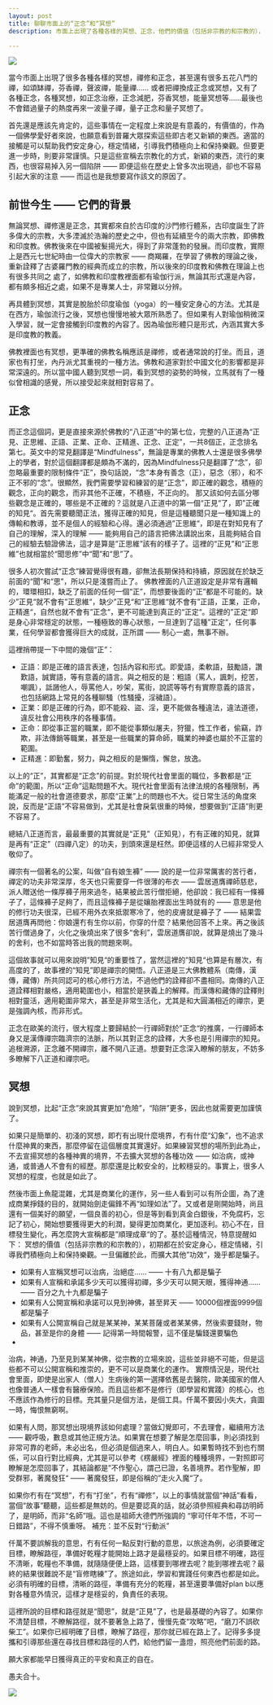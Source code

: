 ```yaml
---
layout: post
title: 聊聊市面上的“正念”和“冥想”
description: 市面上出現了各種各樣的冥想、正念，他們的價值（包括非宗教的和宗教的），都在於安定身心，穩定情緒，引導我們積極向上和保持樂觀。一旦偏離於此，為了商業目的，擴大宣傳其他“功效”，甚至承諾其他“功效”，這幾乎都是騙子，必須謹慎對待了。

---
```


![](../images/2022-12-10-14-44-44.png)

當今市面上出現了很多各種各樣的冥想，禪修和正念，甚至還有很多五花八門的禪，如頌缽禪，芬香禪，聲波禪，能量禪…… 或者把禪換成正念或冥想，又有了各種正念，各種冥想，如正念治療，正念減肥，芬香冥想，能量冥想等……最後也不會錯過量子的熱度再來一波量子禪，量子正念和量子冥想了。

首先還是應該先肯定的，這些事情在一定程度上來說是有意義的，有價值的，作為一個佛學愛好者來說，也願意看到普羅大眾探索這些即古老又新穎的東西。適當的接觸是可以幫助我們安定身心，穩定情緒，引導我們積極向上和保持樂觀。但要更進一步時，則要非常謹慎。只是這些宣稱去宗教化的方式，新穎的東西，流行的東西，也很容易掉入另一個陷阱 —— 即便這些在歷史上曾多次出現過，卻也不容易引起大家的注意 —— 而這也是我想要寫作該文的原因了。

## 前世今生 —— 它們的背景

無論冥想、禪修還是正念，其實都來自於古印度的沙門修行體系，古印度誕生了許多偉大的宗教，大多湮滅於浩瀚的歷史之中，但也有延續至今的兩大宗教，即佛教和印度教。佛教後來在中國被髮揚光大，得到了非常蓬勃的發展。而印度教，實際上是西元七世紀時由一位偉大的宗教家 —— 商羯羅，在學習了佛教的理論之後，重新詮釋了古婆羅門教的經典而成立的宗教，所以後來的印度教和佛教在理論上也有很多共同之
處了，如佛教和印度教裡面都有瑜伽行派，無論其形式還是內容，都有頗多相近之處，如果不是專業人士，非常難以分辨。

再具體到冥想，其實是脫胎於印度瑜伽（yoga）的一種安定身心的方法。尤其是在西方，瑜伽流行之後，冥想也慢慢地被大眾所熟悉了。但如果有人對瑜伽稍微深入學習，就一定會接觸到印度教的內容了。因為瑜伽形體只是形式，內涵其實大多是印度教的教義。

佛教裡面也有冥想，更準確的佛教名稱應該是禪修，或者通常說的打坐。而且，道家也有打坐，內丹派尤其重視的一種方法。佛教和道家對於中國文化的影響都是非常深遠的。所以當中國人聽到冥想一詞，看到冥想的姿勢的時候，立馬就有了一種似曾相識的感覺，所以接受起來就相對容易了。

## 正念

而正念這個詞，更是直接來源於佛教的“八正道”中的第七位，完整的八正道為“正見、正思維、正語、正業、正命、正精進、正念、正定”，一共8個正，正念排名第七。英文中的常見翻譯是“Mindfulness”，無論是專業的佛教人士還是很多佛學上的學者，對於這個翻譯都是頗為不滿的，因為Mindfulness只是翻譯了“念”，卻忽略最重要的限制條件“正”，換句話說，“念”本身有善念（正），惡念（邪），和不正不邪的“念”。很顯然，我們需要學習和練習的是“正念”，即正確的觀念，積極的觀念，正向的觀念，而非其他不正確，不積極，不正向的。
那又該如何去區分哪些觀念是正確的，哪些是不正確的？這就是八正道中的第一個“正見“了，即”正確的知見“。首先需要聽聞正法，獲得正確的知見，但是這種聽聞只是一種知識上的傳輸和教導，並不是個人的經驗和心得。還必須通過”正思維“，即是在對知見有了自己的理解，深入的理解 —— 能夠用自己的語言把佛法講說出來，且能夠結合自己的經驗去驗證佛法，這才是算是”正思維”該有的樣子了。這裡的“正見”和“正思維”也就相當於“聞思修”中“聞”和“思”了。

很多人初次嘗試“正念”練習覺得很有趣，卻無法長期保持和持續，原因就在於缺乏前面的“聞”和“思”，所以只是淺嘗而止了。
佛教裡面的八正道設定是非常有邏輯的，環環相扣，缺乏了前面的任何一個“正”，而想要後面的“正”都是不可能的。缺少”正見“就不會有”正思維“，缺少”正見“和”正思維“就不會有”正語，正業，正命，正精進“，自然也就不會有”正念“，更不可能達到真正的“正定“。這裡的”正定“即是身心非常穩定的狀態，一種極致的專心狀態，一旦達到了這種”正定“，任何事業，任何學習都會獲得巨大的成就，正所謂 —— 制心一處，無事不辦。

這裡捎帶提一下中間的幾個“正”：
* 正語：即是正確的語言表達，包括內容和形式。即愛語，柔軟語，鼓勵語，讚歎語，誠實語，等有意義的語言。與之相反的是：粗語（罵人，諷刺，挖苦，嘲諷），詆譭他人，辱罵他人，吵架，罵街，說謊等等冇有實際意義的語言，也包括網路上常見的各種聊騷（性騷擾，淫穢語）。
* 正業：即是正確的行為，即不能殺、盜、淫，更不能做各種違法，違法道德，違反社會公用秩序的各種事情。
* 正命：即從事正當的職業，即不能從事類似屠夫，狩獵，性工作者，偷竊，詐欺，非法傳銷等職業，甚至是一些職業的算命師，職業的神婆也屬於不正當的範圍。
* 正精進：即勤奮，努力，與之相反的是懶惰，懈怠，放逸。

以上的“正”，其實都是“正念”的前提。對於現代社會里面的職位，多數都是“正命”的範圍，所以“正命”這點問題不大。現代社會里面有法律法規的各種限制，再能滿足一般的社會道德要求，那麼“正業”上的問題也不大。從日常生活的角度來說，反而是“正語”不容易做到，尤其是社會戾氣很重的時候，想要做到“正語”則更不容易了。

總結八正道而言，最最重要的其實就是“正見”（正知見），冇有正確的知見，就算是再有“正定”（四禪八定）的功夫，到頭來還是枉然。即便這樣的人已經非常受人敬仰了。

禪宗有一個著名的公案，叫做“自有娘生褲” —— 說的是一位非常厲害的苦行者，禪定的功夫非常深厚，冬天也只需要穿一件很薄的布衣 —— 雲居道膺禪師慈悲，派人贈送他一條厚褲子用來過冬，結果被此苦行僧拒絕，他卻說：我已經有一條褲子了，這條褲子足夠了，而且這條褲子是從孃胎裡面出生時就有的 —— 意思是他的修行功夫很深，已經不用外衣來抵禦寒冷了，他的皮膚就是褲子了 —— 結果雲居道膺再問他：你娘還冇有生你以前，你穿的什麼？結果他回答不上來。再之後該苦行僧過身了，火化之後燒出來了很多“舍利”，雲居道膺卻說，就算是燒出了幾斗的舍利，也不如當時答出我的問題來啊。

這個故事就可以用來說明”知見“的重要性了，當然這裡的”知見“也算是有層次，有高度的了，故事裡的“知見”即是禪宗的開悟。八正道是三大佛教體系（南傳，漢傳，藏傳）所共同認可的核心修行方法，不過他們的詮釋卻不盡相同。南傳的八正道詮釋相對嚴格，適用範圍也小，相當於是狹義上的解釋。而漢傳和藏傳的詮釋則相對靈活，適用範圍非常大，甚至是非常生活化，尤其是和大圓滿相近的禪宗，更是強調內核，而非形式。

正念在歐美的流行，很大程度上要歸結於一行禪師對於”正念“的推廣，一行禪師本身又是漢傳禪宗臨濟宗的法脈，所以其對正念的詮釋，大多也是引用禪宗的知見。追根溯源，正念離不開禪宗，離不開八正道。想要對正念深入瞭解的朋友，不妨多多瞭解下八正道和禪宗吧。

## 冥想

說到冥想，比起“正念”來說其實更加“危險”，“陷阱”更多，因此也就需要更加謹慎了。

如果只是簡單的、初淺的冥想，即冇有出現什麼境界，冇有什麼“幻象”，也不追求什麼神異的東西，那麼停留在這個層度其實還好。如果練習冥想的場所到此為止，不去宣揚冥想的各種神異的境界，不去擴大冥想的各種功效 —— 如治病，或神通，或普通人不會有的經歷。那麼還是比較安全的，比較穩妥的。事實上，很多人冥想的程度，也就是如此了。

然後市面上魚龍混雜，尤其是商業化的運作，另一些人看到可以有所企圖，為了達成商業掙錢的目的，就開始劍走偏鋒不再“如理如法”了。又或者是剛開始時，尚且還有一個美好的願望，一個良善的初心，但是等到看到真金白銀後，不免腐朽，忘記了初心，開始想要獲得更大的利潤，變得更加商業化，更加逐利。初心不在，目標發生變化，再怎麼誇大宣稱都是”順理成章“的了。基於這種情況，特意提醒如下：
冥想的價值（包括非宗教的和宗教的），初期都在於安定身心，穩定情緒，引導我們積極向上和保持樂觀。一旦偏離於此，而擴大其他”功效“，幾乎都是騙子。

* 如果有人宣稱冥想可以治病，治絕症…… —— 十有八九都是騙子
* 如果有人宣稱和承諾多少天可以獲得初禪，多少天可以開天眼，獲得神通…… —— 百分之九十九都是騙子
* 如果有人公開宣稱和承諾可以見到神佛，甚至昇天 —— 10000個裡面9999個都是騙子
* 如果有人公開宣稱自己就是某某神，某某菩薩或者某某佛，然後索要錢財，物品，甚至是你的身體 —— 記得第一時間報警，這不僅是騙錢還要騙色
* 
治病，神通，乃至見到某某神佛，從宗教的立場來說，這些並非絕不可能，但是這些都不可以公開宣稱和推崇的，更不可以是商業化的運作。
實際情況是，現代社會里面，即使是出家人（僧人）生病後的第一選擇依舊是去醫院，歐美國家的僧人也像普通人一樣會有醫療保險。而且這些都不是修行（即學習和實踐）的核心，也不應該作為修行的目標。充其量只是個方法，是個工具。仟萬不要因小失大，貪圖一時，悔恨無窮啊。

如果有人問，那冥想出現境界該如何處理？當做幻覺即可，不去理會，繼續用方法 —— 觀呼吸，數息或其他正規方法。如果實在想要了解是怎麼回事，則必須找到非常可靠的老師，未必出名，但必須是個過來人，明白人。如果暫時找不到也冇關係，可以自行對比經典，尤其是可以參考《楞嚴經》裡面的種種境界，一對照即可瞭解是怎麼回事了，其結論都是”不作聖心，謂己已證，名善境界。若作聖解，即受群邪，著魔發狂“ —— 著魔發狂，即是俗稱的”走火入魔“了。

如果你冇有在“冥想”，冇有“打坐”，冇有“禪修”，以上的事情就當個“神話”看看，當個“故事”聽聽，這些都是無妨的。但是要認真的話，就必須參照經典和尋訪明師了，是明師，而非“名師”哦。這也是祖師大德們所強調的 “寧可仟年不悟，不可一日錯路”，不得不慎重呀。
補充：並不反對“行動派”

仟萬不要誤解我的意思，冇有任何一點反對行動的意思，以旅途為例，必須要確定目標，瞭解路徑，準備好乾糧才能開始上路才是最穩妥的。如果目標不明確，路徑不清晰，乾糧也不準備，就隨隨便便上路，這樣要到哪裡去呢？能到哪裡去呢？最終的結果很難說不是“盲修瞎練”了。旅途如此，學習和實踐任何東西也都是如此。必須有明確的目標，清晰的路徑，準備有充分的乾糧，甚至還要準備好plan b以應對各種意外情況，這樣才是穩妥的，負責任的表現。

這裡所說的目標和路徑就是“聞思”，就是“正見”了，也是最基礎的內容了。如果你不清楚目標，不瞭解路徑，就不要著急上路了，慢慢先查“攻略”吧，“磨刀不誤砍柴工”。如果你已經明確了目標，瞭解了路徑，那你就已經在路上了。記得多多提攜和引導那些還在尋找目標和路徑的人們，給他們留一盞燈，照亮他們前面的路。

願大家都能早日獲得真正的平安和真正的自在。

愚夫合十。


![](../images/signature.png)
